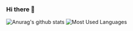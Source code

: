 ### Hi there 👋

![Anurag's github stats](https://github-readme-stats.vercel.app/api?username=whuanle)
![Most Used Languages](https://github-readme-stats.vercel.app/api/top-langs/?username=whuanle&langs_count=8&hide=html,css&exclude_repo=Shopsnweb-xf)
